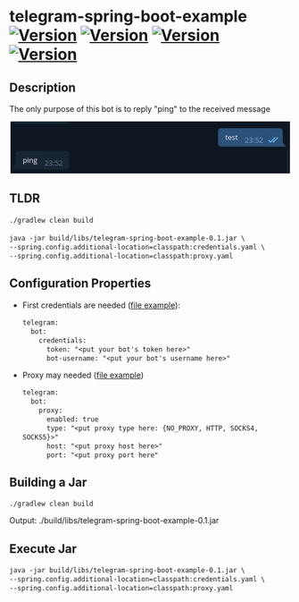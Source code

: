 # telegram-spring-boot-example [![Version](https://img.shields.io/badge/Version-0.1-color.svg)](https://github.com/igabaydulin/telegram-spring-boot-example) [![Version](https://img.shields.io/badge/Java-OpenJDK%2011.0.1-dd0000.svg?logo=java)](https://jdk.java.net/11/) [![Version](https://img.shields.io/badge/Gradle-5.3.1-1ba8cb.svg)](https://docs.gradle.org/5.2.1/release-notes.html) [![Version](https://img.shields.io/badge/Spring%20Boot-2.1.3.RELEASE-color.svg)](https://github.com/spring-projects/spring-boot/releases/tag/v2.1.3.RELEASE)

## Description
The only purpose of this bot is to reply "ping" to the received message
<p align="center">
  <img src="https://github.com/igabaydulin/telegram-spring-boot-example/blob/master/resources/conversation.png">
</p>

## TLDR
```
./gradlew clean build

java -jar build/libs/telegram-spring-boot-example-0.1.jar \
--spring.config.additional-location=classpath:credentials.yaml \
--spring.config.additional-location=classpath:proxy.yaml
```

## Configuration Properties
* First credentials are needed ([file example](https://github.com/igabaydulin/telegram-spring-boot-example/blob/master/credentials-example.yaml)):
    ```
    telegram:
      bot:
        credentials:
          token: "<put your bot's token here>"
          bot-username: "<put your bot's username here>"
    ```
* Proxy may needed ([file example](https://github.com/igabaydulin/telegram-spring-boot-example/blob/master/proxy-example.yaml))
    ```
    telegram:
      bot:
        proxy:
          enabled: true
          type: "<put proxy type here: {NO_PROXY, HTTP, SOCKS4, SOCKS5}>"
          host: "<put proxy host here>"
          port: "<put proxy port here"
    ```

## Building a Jar
```
./gradlew clean build
```
Output: ./build/libs/telegram-spring-boot-example-0.1.jar

## Execute Jar
```
java -jar build/libs/telegram-spring-boot-example-0.1.jar \
--spring.config.additional-location=classpath:credentials.yaml \
--spring.config.additional-location=classpath:proxy.yaml
```

